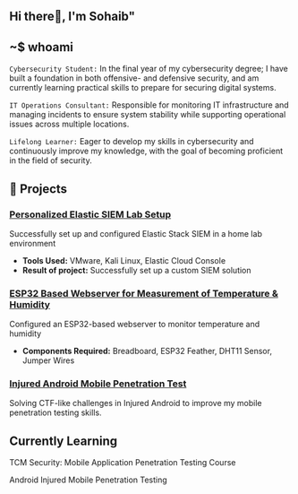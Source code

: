 ## Hi there👋, I'm Sohaib"


 ## ~$ whoami
 `Cybersecurity Student:` In the final year of my cybersecurity degree; I have built a foundation in both offensive- and defensive security, and am currently learning practical skills to prepare for securing digital systems.
 
 `IT Operations Consultant:` Responsible for monitoring IT infrastructure and managing incidents to ensure system stability while supporting operational issues across multiple locations.
 
 `Lifelong Learner:` Eager to develop my skills in cybersecurity and continuously improve my knowledge, with the goal of becoming proficient in the field of security.

## 🚀 Projects
### [Personalized Elastic SIEM Lab Setup](https://github.com/sohaib2011/SIEM-Home_Lab)
Successfully set up and configured Elastic Stack SIEM in a home lab environment
- **Tools Used:** VMware, Kali Linux, Elastic Cloud Console
- **Result of project:** Successfully set up a custom SIEM solution

### [ESP32 Based Webserver for Measurement of Temperature & Humidity](https://github.com/sohaib2011/DHTT11_Project)
Configured an ESP32-based webserver to monitor temperature and humidity
- **Components Required:** Breadboard, ESP32 Feather, DHT11 Sensor, Jumper Wires

### [Injured Android Mobile Penetration Test](https://github.com/sohaib2011/injuredandroid-testing)
Solving CTF-like challenges in Injured Android to improve my mobile penetration testing skills.



## Currently Learning
TCM Security: Mobile Application Penetration Testing Course

Android Injured Mobile Penetration Testing


